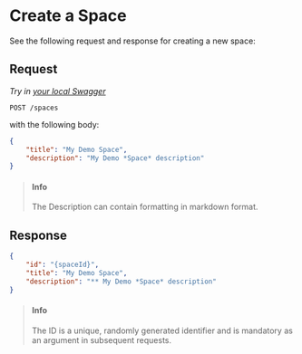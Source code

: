 # Create a Space

See the following request and response for creating a new space:

## Request

*Try in [your local Swagger](http://localhost:8888/hub/static/swagger/#/Edit_Spaces)*

```HTTP
POST /spaces
```

with the following body:

```JSON
{
    "title": "My Demo Space",
    "description": "My Demo *Space* description"
}
```

> #### Info
>
> The Description can contain formatting in markdown format.

## Response

```JSON
{
    "id": "{spaceId}",
    "title": "My Demo Space",
    "description": "** My Demo *Space* description"
}
```

> #### Info
>
> The ID is a unique, randomly generated identifier and is mandatory as an argument in
> subsequent requests.
